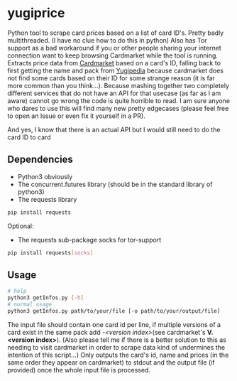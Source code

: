 # yugiprice
Python tool to scrape card prices based on a list of card ID's.
Pretty badly multithreaded. (I have no clue how to do this in python)
Also has Tor support as a bad workaround if you or other people sharing your internet connection want to keep browsing Cardmarket while the tool is running.
Extracts price data from [Cardmarket](https://cardmarket.com/en/YuGiOh) based on a card's ID, 
falling back to first getting the name and pack from [Yugipedia](https://yugipedia.com) because cardmarket does not find some cards based on their ID for some strange reason (it is far more common than you think...).
Because mashing together two completely different services that do not have an API for that usecase (as far as I am aware) cannot go wrong the code is quite horrible to read.
I am sure anyone who dares to use this will find many new pretty edgecases (please feel free to open an Issue or even fix it yourself in a PR).

And yes, I know that there is an actual API but I would still need to do the card ID to card 

## Dependencies
* Python3 obviously
* The concurrent.futures library (should be in the standard library of python3)
* The requests library
```bash
pip install requests
```

Optional:
* The requests sub-package socks for tor-support
```bash
pip install requests[socks]
```


## Usage
```bash
# help
python3 getInfos.py [-h]
# normal usage
python3 getInfos.py path/to/your/file [-o path/to/your/output/file]
```
The input file should contain one card id per line, if multiple versions of a card exist in the same pack add *-\<version index\>*(see cardmarket's **V.\<version index\>**).
(Also please tell me if there is a better solution to this as needing to visit cardmarket in order to scrape data kind of undermines the intention of this script...)
Only outputs the card's id, name and prices (in the same order they appear on cardmarket) to stdout and the output file (if provided) once the whole input file is processed.
